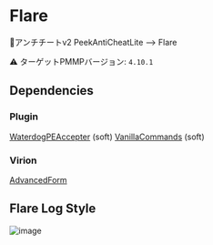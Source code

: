 # Flare

🔌アンチチートv2
PeekAntiCheatLite --> Flare

⚠ ターゲットPMMPバージョン: `4.10.1`

## Dependencies

### Plugin

[WaterdogPEAccepter](https://github.com/NeiroNetwork/WaterdogPEAccepter) (soft)
[VanillaCommands](https://github.com/NeiroNetwork/VanillaCommands) (soft)

### Virion

[AdvancedForm](https://github.com/PJZ9n/AdvancedForm)

## Flare Log Style

![image](https://user-images.githubusercontent.com/70795425/195880474-e2edc780-0882-4f95-a2c3-2f684f8a732e.png)
